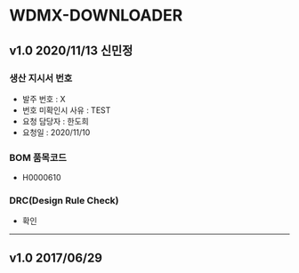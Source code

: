 # WDMX-DOWNLOADER

## v1.0 2020/11/13 신민정

### 생산 지시서 번호
* 발주 번호 : X
* 번호 미확인시 사유 : TEST
* 요청 담당자 : 한도희
* 요청일 : 2020/11/10

###  BOM 품목코드
* H0000610

### DRC(Design Rule Check)
* 확인

----------

## v1.0 2017/06/29 
